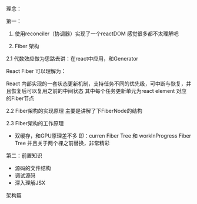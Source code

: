 理念：

第一：

1. 使用reconciler（协调器）实现了一个reactDOM
感觉很多都不太理解吧

2. Fiber 架构

2.1 代数效应做为思路去讲：在react中应用，和Generator

React Fiber 可以理解为：

React 内部实现的一套状态更新机制，支持任务不同的优先级，可中断与恢复，并且恢复后可以复用之前的中间状态
其中每个任务更新单元为react element 对应的Fiber节点

2.2 Fiber架构的实现原理
主要是讲解了下FiberNode的结构

2.3 Fiber架构的工作原理
- 双缓存，和GPU原理差不多
即：curren Fiber Tree 和 workInProgress Fiber Tree
并且关于两个棵之前替换，非常精彩

第二：前置知识
- 源码的文件结构
- 调试源码
- 深入理解JSX

架构篇



